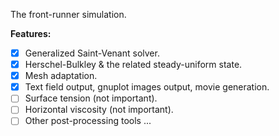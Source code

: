The front-runner simulation.

**Features:**
- [x] Generalized Saint-Venant solver.
- [x] Herschel-Bulkley & the related steady-uniform state.
- [x] Mesh adaptation.
- [x] Text field output, gnuplot images output, movie generation.
- [ ] Surface tension (not important).
- [ ] Horizontal viscosity (not important).
- [ ] Other post-processing tools ...

